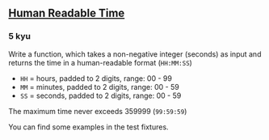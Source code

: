 <h2><a href=https://www.codewars.com/kata/52685f7382004e774f0001f7/train/csharp target="_blank">Human Readable Time</a></h2><h3>5 kyu</h3><p>Write a function, which takes a non-negative integer (seconds) as input and returns the time in a human-readable format (<code>HH:MM:SS</code>)</p><ul><li><code>HH</code> = hours, padded to 2 digits, range: 00 - 99</li><li><code>MM</code> = minutes, padded to 2 digits, range: 00 - 59</li><li><code>SS</code> = seconds, padded to 2 digits, range: 00 - 59</li></ul><p>The maximum time never exceeds 359999 (<code>99:59:59</code>)</p><p>You can find some examples in the test fixtures.</p>